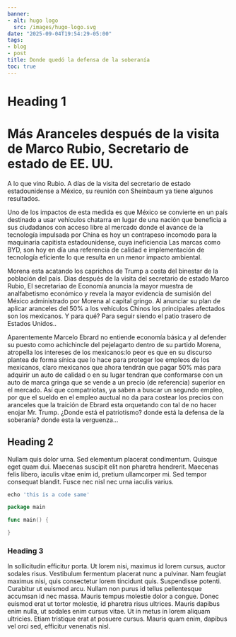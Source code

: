```yaml
---
banner:
- alt: hugo logo
  src: /images/hugo-logo.svg
date: "2025-09-04T19:54:29-05:00"
tags:
- blog
- post
title: Donde quedó la defensa de la soberanía
toc: true
---
```



<!--this tag makes only images show on the main page-->
<!--more-->

# Heading 1

# Más Aranceles después de la visita de Marco Rubio, Secretario de estado de EE. UU.

A lo que vino Rubio. A días de la visita del secretario de estado estadounidense a México, su reunión con Sheinbaum ya tiene algunos resultados.

Uno de los impactos de esta medida es que México se convierte en un país  destinado a usar vehículos chatarra en lugar de una nación que beneficia a sus ciudadanos con acceso libre al mercado donde el avance de la tecnología impulsada por China es hoy un contrapeso incomodo para la maquinaria capitista estadounidense, cuya ineficiencia  Las marcas como BYD, son hoy en día una referencia de calidad e implementación de tecnología 
eficiente lo que resulta en un menor impacto ambiental.

Morena esta acatando los caprichos de Trump a costa del binestar de la población 
del pais.  Dias después de la visita del secretario de estado Marco Rubio, 
El secretariao de Economía anuncia la mayor muestra de analfabetismo 
económico y revela la mayor evidencia de sumisión del México administrado por Morena
al capital gringo. Al anunciar su plan de aplicar aranceles del 50% a 
los vehículos Chinos los principales afectados son los mexicanos. Y para 
qué? Para seguir siendo el patio trasero de Estados Unidos.. 

Aparentemente Marcelo Ebrard no entiende economía básica 
y al defender su puesto como achichincle del pejelagarto dentro de su partido
Morena, atropella los intereses de los mexicanos:lo peor es que en su discurso 
plantea de forma sínica que lo hace para proteger loe empleos de los mexicanos,
claro mexicanos que ahora tendrán que pagar 50% más para adquirir un auto 
de calidad o en su lugar tendran que conformarse con un auto de marca gringa que se vende a 
un precio (de referencia) superior en el mercado.  Así que compatriotas, ya 
saben a buscar un segundo empleo, por que el sueldo en el empleo auctual 
no da para costear los precios con aranceles que la traición de Ebrard esta 
orquetando con tal de no hacer enojar Mr. Trump. ¿Donde está el patriotismo? donde está 
la defensa de la soberanía? donde esta la verguenza... 




## Heading 2

Nullam quis dolor urna. Sed elementum placerat condimentum. Quisque eget quam dui. Maecenas suscipit elit non pharetra hendrerit. Maecenas felis libero, iaculis vitae enim id, pretium ullamcorper mi. Sed tempor consequat blandit. Fusce nec nisl nec urna iaculis varius.

```go
echo 'this is a code same'
```

```go
package main

func main() {

}
```

### Heading 3

In sollicitudin efficitur porta. Ut lorem nisi, maximus id lorem cursus, auctor sodales risus. Vestibulum fermentum placerat nunc a pulvinar. Nam feugiat maximus nisi, quis consectetur lorem tincidunt quis. Suspendisse potenti. Curabitur ut euismod arcu. Nullam non purus id tellus pellentesque accumsan id nec massa. Mauris tempus molestie dolor a congue. Donec euismod erat ut tortor molestie, id pharetra risus ultrices. Mauris dapibus enim nulla, ut sodales enim cursus vitae. Ut in metus in lorem aliquam ultricies. Etiam tristique erat at posuere cursus. Mauris quam enim, dapibus vel orci sed, efficitur venenatis nisl.
